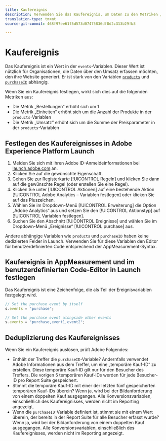 ```yaml
---
title: Kaufereignis
description: Verwenden Sie das Kaufereignis, um Daten zu den Metriken „Bestellungen“, „Einheiten“ und „Umsatz“ zu erfassen.
translation-type: tm+mt
source-git-commit: 468f97ee61f5d573d07475836df8d2c313b29fb3

---
```



# Kaufereignis

Das Kaufereignis ist ein Wert in der `events`-Variablen. Dieser Wert ist nützlich für Organisationen, die Daten über den Umsatz erfassen möchten, den ihre Website generiert. Er ist stark von den Variablen [`products`](../products.md) und [`purchaseID`](../purchaseid.md) abhängig.

Wenn Sie ein Kaufereignis festlegen, wirkt sich dies auf die folgenden Metriken aus:

* Die Metrik „Bestellungen“ erhöht sich um 1
* Die Metrik „Einheiten“ erhöht sich um die Anzahl der Produkte in der `products`-Variablen
* Die Metrik „Umsatz“ erhöht sich um die Summe der Preisparameter in der `products`-Variablen

## Festlegen des Kaufereignisses in Adobe Experience Platform Launch

1. Melden Sie sich mit Ihren Adobe ID-Anmeldeinformationen bei [launch.adobe.com](https://launch.adobe.com) an.
2. Klicken Sie auf die gewünschte Eigenschaft.
3. Gehen Sie zur Registerkarte [!UICONTROL Regeln] und klicken Sie dann auf die gewünschte Regel (oder erstellen Sie eine Regel).
4. Klicken Sie unter [!UICONTROL Aktionen] auf eine bestehende Aktion [!UICONTROL Adobe Analytics – Variablen festlegen] oder klicken Sie auf das Pluszeichen.
5. Wählen Sie im Dropdown-Menü [!UICONTROL Erweiterung] die Option „Adobe Analytics“ aus und setzen Sie den [!UICONTROL Aktionstyp] auf [!UICONTROL Variablen festlegen].
6. Suchen Sie den Abschnitt [!UICONTROL Ereignisse] und wählen Sie im Dropdown-Menü „Ereignisse“ [!UICONTROL purchase] aus.

Andere abhängige Variablen wie `products` und `purchaseID` haben keine dedizierten Felder in Launch. Verwenden Sie für diese Variablen den Editor für benutzerdefinierten Code entsprechend der AppMeasurement-Syntax.

## Kaufereignis in AppMeasurement und im benutzerdefinierten Code-Editor in Launch festlegen

Das Kaufereignis ist eine Zeichenfolge, die als Teil der Ereignisvariablen festgelegt wird.

```js
// Set the purchase event by itself
s.events = "purchase";

// Set the purchase event alongside other events
s.events = "purchase,event1,event2";
```

## Deduplizierung des Kaufereignisses

Wenn Sie ein Kaufereignis auslösen, prüft Adobe Folgendes:

* Enthält der Treffer die `purchaseID`-Variable? Andernfalls verwendet Adobe Informationen aus dem Treffer, um eine „temporäre Kauf-ID“ zu erstellen. Diese temporäre Kauf-ID gilt nur für den Besucher des Treffers. Die vorigen 5 temporären Kauf-IDs werden für jede Besucher-ID pro Report Suite gespeichert.
* Stimmt die temporäre Kauf-ID mit einer der letzten fünf gespeicherten temporären Kauf-IDs überein? Wenn ja, wird bei der Bildanforderung von einem doppelten Kauf ausgegangen. Alle Konversionsvariablen, einschließlich des Kaufereignisses, werden nicht im Reporting angezeigt.
* Wenn die `purchaseID`-Variable definiert ist, stimmt sie mit einem Wert überein, der bereits in der Report Suite für alle Besucher erfasst wurde? Wenn ja, wird bei der Bildanforderung von einem doppelten Kauf ausgegangen. Alle Konversionsvariablen, einschließlich des Kaufereignisses, werden nicht im Reporting angezeigt.
